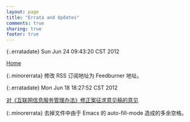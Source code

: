 ```yaml
---
layout: page
title: "Errata and Updates"
comments: true
sharing: true
footer: true
---
```


{:.erratadate}
Sun Jun 24 09:43:20 CST 2012

[Home](../)

{:.minorerrata}
修改 RSS 订阅地址为 Feedburner 地址。

{:.erratadate}
Mon Jun 18 18:27:52 CST 2012

[对《互联网信息服务管理办法》修正案征求意见稿的意见](../archive/2012/06/11/comments-on-the-new-internet-regulation/)

{:.minorerrata}
去掉文件中由于 Emacs 的 auto-fill-mode 造成的多余空格。
